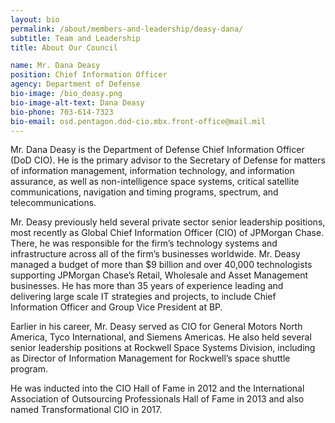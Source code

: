 ```yaml
---
layout: bio
permalink: /about/members-and-leadership/deasy-dana/
subtitle: Team and Leadership
title: About Our Council

name: Mr. Dana Deasy
position: Chief Information Officer
agency: Department of Defense
bio-image: /bio_deasy.png
bio-image-alt-text: Dana Deasy
bio-phone: 703-614-7323
bio-email: osd.pentagon.dod-cio.mbx.front-office@mail.mil
---
```

Mr. Dana Deasy is the Department of Defense Chief Information Officer (DoD CIO). He is the primary advisor to the Secretary of Defense for matters of information management, information technology, and information assurance, as well as non-intelligence space systems, critical satellite communications, navigation and timing programs, spectrum, and telecommunications.

Mr. Deasy previously held several private sector senior leadership positions, most recently as Global Chief Information Officer (CIO) of JPMorgan Chase. There, he was responsible for the firm’s technology systems and infrastructure across all of the firm’s businesses worldwide. Mr. Deasy managed a budget of more than $9 billion and over 40,000 technologists supporting JPMorgan Chase’s Retail, Wholesale and Asset Management businesses. He has more than 35 years of experience leading and delivering large scale IT strategies and projects, to include Chief Information Officer and Group Vice President at BP.

Earlier in his career, Mr. Deasy served as CIO for General Motors North America, Tyco International, and Siemens Americas. He also held several senior leadership positions at Rockwell Space Systems Division, including as Director of Information Management for Rockwell’s space shuttle program.

He was inducted into the CIO Hall of Fame in 2012 and the International Association of Outsourcing Professionals Hall of Fame in 2013 and also named Transformational CIO in 2017.
